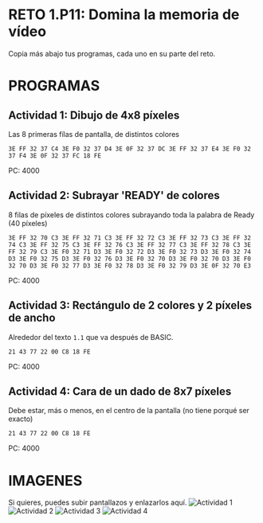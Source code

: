# RETO 1.P11: Domina la memoria de vídeo
Copia más abajo tus programas, cada uno en su parte del reto.

# PROGRAMAS

## Actividad 1: Dibujo de 4x8 píxeles
Las 8 primeras fílas de pantalla, de distintos colores
```
3E FF 32 37 C4 3E F0 32 37 D4 3E 0F 32 37 DC 3E FF 32 37 E4 3E F0 32 37 F4 3E 0F 32 37 FC 18 FE
```
PC: 4000

## Actividad 2: Subrayar 'READY' de colores
8 filas de píxeles de distintos colores subrayando toda la palabra de Ready (40 píxeles)
```
3E FF 32 70 C3 3E FF 32 71 C3 3E FF 32 72 C3 3E FF 32 73 C3 3E FF 32 74 C3 3E FF 32 75 C3 3E FF 32 76 C3 3E FF 32 77 C3 3E FF 32 78 C3 3E FF 32 79 C3 3E F0 32 71 D3 3E F0 32 72 D3 3E F0 32 73 D3 3E F0 32 74 D3 3E F0 32 75 D3 3E F0 32 76 D3 3E F0 32 70 D3 3E F0 32 70 D3 3E F0 32 70 D3 3E F0 32 77 D3 3E F0 32 78 D3 3E F0 32 79 D3 3E 0F 32 70 E3
```
PC: 4000

## Actividad 3: Rectángulo de 2 colores y 2 píxeles de ancho
Alrededor del texto `1.1` que va después de BASIC.
```
21 43 77 22 00 C8 18 FE
```
PC: 4000

## Actividad 4: Cara de un dado de 8x7 píxeles
Debe estar, más o menos, en el centro de la pantalla (no tiene porqué ser exacto)
```
21 43 77 22 00 C8 18 FE
```
PC: 4000

# IMAGENES
Si quieres, puedes subir pantallazos y enlazarlos aquí.
![Actividad 1](/tuimagen1.png)
![Actividad 2](/tuimagen2.png)
![Actividad 3](/tuimagen3.png)
![Actividad 4](/tuimagen4.png)

